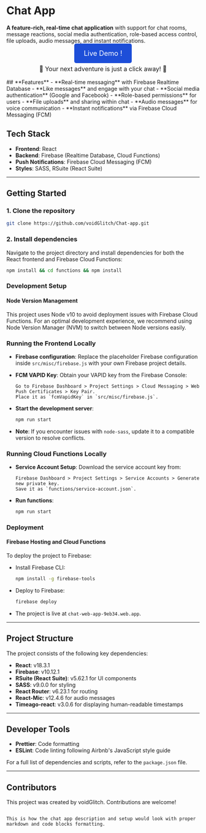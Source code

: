 

# **Chat App**

**A feature-rich, real-time chat application** with support for chat rooms, message reactions, social media authentication, role-based access control, file uploads, audio messages, and instant notifications.
<p style="text-align: center;">
  <a href="https://chat-web-app-9eb34.firebaseapp.com/signin" target="_blank" style="background-color: #1D4ED8; color: white; padding: 15px 25px; border-radius: 5px; text-decoration: none; font-size: 18px;">
    Live Demo !
  </a>
</p>

<p style="text-align: center; font-size: 16px; margin-top: 20px;">
  🌟 Your next adventure is just a click away! 🌟
</p>
## **Features**
- **Real-time messaging** with Firebase Realtime Database
- **Like messages** and engage with your chat
- **Social media authentication** (Google and Facebook)
- **Role-based permissions** for users
- **File uploads** and sharing within chat
- **Audio messages** for voice communication
- **Instant notifications** via Firebase Cloud Messaging (FCM)
  
## **Tech Stack**
- **Frontend**: React
- **Backend**: Firebase (Realtime Database, Cloud Functions)
- **Push Notifications**: Firebase Cloud Messaging (FCM)
- **Styles**: SASS, RSuite (React Suite)

---

## **Getting Started**

### **1. Clone the repository**

```bash
git clone https://github.com/voidGlitch/Chat-app.git
```

### **2. Install dependencies**
Navigate to the project directory and install dependencies for both the React frontend and Firebase Cloud Functions:

```bash
npm install && cd functions && npm install
```

### **Development Setup**
#### **Node Version Management**
This project uses Node v10 to avoid deployment issues with Firebase Cloud Functions. For an optimal development experience, we recommend using Node Version Manager (NVM) to switch between Node versions easily.

### **Running the Frontend Locally**
- **Firebase configuration**: Replace the placeholder Firebase configuration inside `src/misc/firebase.js` with your own Firebase project details.
  
- **FCM VAPID Key**: Obtain your VAPID key from the Firebase Console:

  ```text
  Go to Firebase Dashboard > Project Settings > Cloud Messaging > Web Push Certificates > Key Pair.
  Place it as `fcmVapidKey` in `src/misc/firebase.js`.
  ```

- **Start the development server**:

  ```bash
  npm run start
  ```

- **Note**: If you encounter issues with `node-sass`, update it to a compatible version to resolve conflicts.

### **Running Cloud Functions Locally**
- **Service Account Setup**: Download the service account key from:

  ```text
  Firebase Dashboard > Project Settings > Service Accounts > Generate new private key.
  Save it as `functions/service-account.json`.
  ```

- **Run functions**:

  ```bash
  npm run start
  ```

### **Deployment**
#### **Firebase Hosting and Cloud Functions**
To deploy the project to Firebase:

- Install Firebase CLI:

  ```bash
  npm install -g firebase-tools
  ```

- Deploy to Firebase:

  ```bash
  firebase deploy
  ```

- The project is live at `chat-web-app-9eb34.web.app`.

---

## **Project Structure**
The project consists of the following key dependencies:

- **React**: v18.3.1
- **Firebase**: v10.12.1
- **RSuite (React Suite)**: v5.62.1 for UI components
- **SASS**: v9.0.0 for styling
- **React Router**: v6.23.1 for routing
- **React-Mic**: v12.4.6 for audio messages
- **Timeago-react**: v3.0.6 for displaying human-readable timestamps

---

## **Developer Tools**
- **Prettier**: Code formatting
- **ESLint**: Code linting following Airbnb's JavaScript style guide

For a full list of dependencies and scripts, refer to the `package.json` file.

---

## **Contributors**
This project was created by voidGlitch. Contributions are welcome!
```

This is how the chat app description and setup would look with proper markdown and code blocks formatting.
